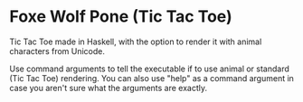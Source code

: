 Foxe Wolf Pone (Tic Tac Toe)
============================

Tic Tac Toe made in Haskell, with the option to render it with animal characters from Unicode.


Use command arguments to tell the executable if to use animal or standard (Tic Tac Toe) rendering. You can also use "help" as a command argument in case you aren't sure what the arguments are exactly.
